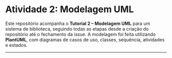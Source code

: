 # Atividade 2: Modelagem UML

Este repositório acompanha o **Tutorial 2 – Modelagem UML** para um sistema de biblioteca, seguindo todas as etapas desde a criação do repositório até o fechamento da issue. A modelagem foi feita utilizando **PlantUML**, com diagramas de casos de uso, classes, sequência, atividades e estados.

---

